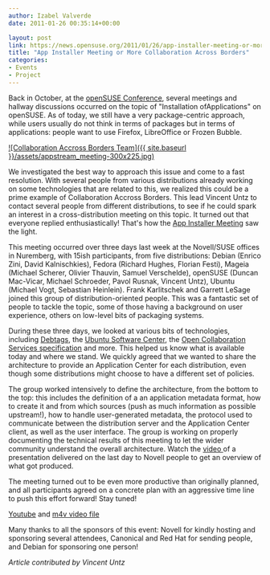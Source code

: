 ```yaml
---
author: Izabel Valverde
date: 2011-01-26 00:35:14+00:00

layout: post
link: https://news.opensuse.org/2011/01/26/app-installer-meeting-or-more-collaboration-accross-borders/
title: "App Installer Meeting or More Collaboration Across Borders"
categories:
- Events
- Project
---
```

Back in October, at the [openSUSE Conference](../2010/10/25/thanks-for-your-participation-at-the-opensuse-conference/), several meetings and hallway discussions occurred on the topic of "Installation ofApplications" on openSUSE. As of today, we still have a very package-centric approach, while users usually do not think in terms of packages but in terms of applications: people want to use Firefox, LibreOffice or Frozen Bubble.


[![Collaboration Accross Borders Team]({{ site.baseurl }}/assets/appstream_meeting-300x225.jpg)](https://news.opensuse.org/2011/01/26/app-installer-meeting-or-more-collaboration-accross-borders/appstream_meeting/)


We investigated the best way to approach this issue and come to a fast resolution. With several people from various distributions already working on some technologies that are related to this, we realized this could be a prime example of Collaboration Accross Borders. This lead Vincent Untz to contact several people from different distributions, to see if he could spark an interest in a cross-distribution meeting on this topic. It turned out that everyone replied enthusiastically! That's how the  [App Installer Meeting](http://distributions.freedesktop.org/wiki/Meetings/AppInstaller2011) saw the light.
<!-- more -->
This meeting occurred over three days last week at the Novell/SUSE offices in Nuremberg, with 15ish participants, from five distributions: Debian (Enrico Zini, David Kalnischkies), Fedora (Richard Hughes, Florian Festi), Mageia (Michael Scherer, Olivier Thauvin, Samuel Verschelde), openSUSE (Duncan Mac-Vicar, Michael Schroeder, Pavol Rusnak, Vincent Untz), Ubuntu (Michael Vogt, Sebastian Heinlein). Frank Karlitschek and Garrett LeSage joined this group of distribution-oriented people. This was a fantastic set of people to tackle the topic, some of those having a background on user experience, others on low-level bits of packaging systems.

During these three days, we looked at various bits of technologies, including [Debtags](http://debtags.alioth.debian.org/), the [Ubuntu Software Center](https://wiki.ubuntu.com/SoftwareCenter), the [Open Collaboration Services specification](http://www.freedesktop.org/wiki/Specifications/open-collaboration-services) and more. This helped us know what is available today and where we stand. We quickly agreed that we wanted to share the architecture to provide an Application Center for each distribution, even though some distributions might choose to have a different set of policies.

The group worked intensively to define the architecture, from the bottom to the top: this includes the definition of a an application metadata format, how to create it and from which sources (push as much information as possible upstream!), how to handle user-generated metadata, the protocol used to communicate between the distribution server and the Application Center client, as well as the user interface. The group is working on properly documenting the technical results of this meeting to let the wider community understand the overall architecture. Watch the [video ](http://www.youtube.com/watch?v=BHeP2ZBwS_U) of a presentation delivered on the last day to Novell people to get an overview of what got produced.

The meeting turned out to be even more productive than originally planned, and all participants agreed on a concrete plan with an aggressive time line to push this effort forward! Stay tuned!


[Youtube](http://www.youtube.com/watch?v=BHeP2ZBwS_U) and [m4v video file](http://blip.tv/file/get/Geeko-AppStreamMeetingSummary895.m4v)

Many thanks to all the sponsors of this event: Novell for kindly hosting and sponsoring several attendees, Canonical and Red Hat for sending people, and Debian for sponsoring one person!

_Article contributed by Vincent Untz_		
